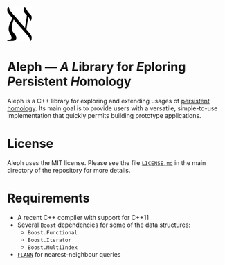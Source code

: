 ![Aleph logo](Aleph.svg "The logo of Aleph in all its glory")

# Aleph &mdash; *A* *L*ibrary for *E*ploring *P*ersistent *H*omology

Aleph is a C++ library for exploring and extending usages of [persistent
homology](https://en.wikipedia.org/wiki/Persistent_homology). Its main
goal is to provide users with a versatile, simple-to-use implementation
that quickly permits building prototype applications.

# License

Aleph uses the MIT license. Please see the file [`LICENSE.md`](LICENSE.md)
in the main directory of the repository for more details.

# Requirements

* A recent C++ compiler with support for C++11
* Several `Boost` dependencies for some of the data structures:
  * `Boost.Functional`
  * `Boost.Iterator`
  * `Boost.MultiIndex` 
* [`FLANN`](https://github.com/mariusmuja/flann) for nearest-neighbour queries
